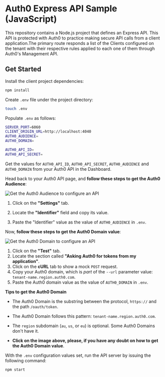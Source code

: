 # Auth0 Express API Sample (JavaScript)

This repository contains a Node.js project that defines an Express API. This API is protected with Auth0 to practice making secure API calls from a client application.The primary route responds a list of the Clients configured on the tenant with their respective rules applied to each one of them through Auth0's Management API.

## Get Started

Install the client project dependencies:

```bash
npm install
```

Create `.env` file under the project directory:

```bash
touch .env
```

Populate `.env` as follows:

```bash
SERVER_PORT=6060
CLIENT_ORIGIN_URL=http://localhost:4040
AUTH0_AUDIENCE=
AUTH0_DOMAIN=

AUTH0_API_ID=
AUTH0_API_SECRET=
```

Get the values for `AUTH0_API_ID`, `AUTH0_API_SECRET`, `AUTH0_AUDIENCE` and `AUTH0_DOMAIN` from your Auth0 API in the Dashboard.

Head back to your Auth0 API page, and **follow these steps to get the Auth0 Audience**:

![Get the Auth0 Audience to configure an API](https://cdn.auth0.com/blog/complete-guide-to-user-authentication/get-the-auth0-audience.png)

1. Click on the **"Settings"** tab.

2. Locate the **"Identifier"** field and copy its value.

3. Paste the "Identifier" value as the value of `AUTH0_AUDIENCE` in `.env`.

Now, **follow these steps to get the Auth0 Domain value**:

![Get the Auth0 Domain to configure an API](https://cdn.auth0.com/blog/complete-guide-to-user-authentication/get-the-auth0-domain.png)

1. Click on the **"Test"** tab.
2. Locate the section called **"Asking Auth0 for tokens from my application"**.
3. Click on the **cURL** tab to show a mock `POST` request.
4. Copy your Auth0 domain, which is _part_ of the `--url` parameter value: `tenant-name.region.auth0.com`.
5. Paste the Auth0 domain value as the value of `AUTH0_DOMAIN` in `.env`.

**Tips to get the Auth0 Domain**

- The Auth0 Domain is the substring between the protocol, `https://` and the path `/oauth/token`.

- The Auth0 Domain follows this pattern: `tenant-name.region.auth0.com`.
 
- The `region` subdomain (`au`, `us`, or `eu`) is optional. Some Auth0 Domains don't have it.

- **Click on the image above, please, if you have any doubt on how to get the Auth0 Domain value**.

With the `.env` configuration values set, run the API server by issuing the following command:

```bash
npm start
```

